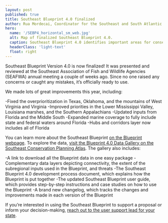 ```yaml
---
layout: post
published: true
title: Southeast Blueprint 4.0 finalized
author: Rua Mordecai, Coordinator for the Southeast and South Atlantic Blueprints
hero:
  name: '/SEBP4_horizontal_sm_web.jpg'
  alt: Map of finalized Southeast Blueprint 4.0.
  caption: Southeast Blueprint 4.0 identifies important areas for conservation and restoration.
  headerClass: 'light-text'
  float: right
---
```

Southeast Blueprint Version 4.0 is now finalized! It was presented and reviewed at the Southeast Association of Fish and Wildlife Agencies (SEAFWA) annual meeting a couple of weeks ago. Since no one raised any concerns or caught any mistakes, it’s officially ready to use.<!--more-->

We made lots of great improvements this year, including:

-Fixed the overprioritization in Texas, Oklahoma, and the mountains of West Virginia and Virginia
-Improved priorities in the Lower Mississippi Valley, Louisiana marshes, and the Southern Appalachians
-Updated inputs from Florida and the Middle South
-Expanded marine coverage to fully include state and federal waters around Florida
-Hubs and corridors layer now includes all of Florida

You can learn more about the Southeast Blueprint [on the Blueprint webpage](../blueprint). To explore the data, [visit the Blueprint 4.0 Data Gallery on the Southeast Conservation Planning Atlas](https://seregion.databasin.org/galleries/5ada9ba2aefe4151aefba9aa877b2664). The gallery also includes:

-A link to download all the Blueprint data in one easy package
-Complementary data layers depicting connectivity, the extent of the subregional inputs used in the Blueprint, and threats
-The Southeast Blueprint 4.0 development process document, which explains how the Blueprint is put together
-The updated Southeast Blueprint user guide, which provides step-by-step instructions and case studies on how to use the Blueprint
-A brand new changelog, which tracks the changes and improvements made in each version of the Blueprint

If you’re interested in using the Southeast Blueprint to support a proposal or inform your decision-making, [reach out to the user support lead for your state](../contact).
